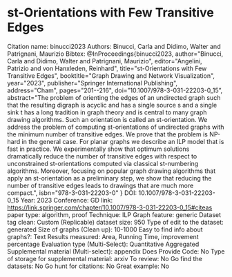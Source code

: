 # st-Orientations with Few Transitive Edges

Citation name: binucci2023
Authors: Binucci, Carla
and Didimo, Walter
and Patrignani, Maurizio
Bibtex: @InProceedings{binucci2023,
author="Binucci, Carla
and Didimo, Walter
and Patrignani, Maurizio",
editor="Angelini, Patrizio
and von Hanxleden, Reinhard",
title="st-Orientations with Few Transitive Edges",
booktitle="Graph Drawing and Network Visualization",
year="2023",
publisher="Springer International Publishing",
address="Cham",
pages="201--216",
doi=”10.1007/978-3-031-22203-0_15”,
abstract="The problem of orienting the edges of an undirected graph such that the resulting digraph is acyclic and has a single source s and a single sink t has a long tradition in graph theory and is central to many graph drawing algorithms. Such an orientation is called an st-orientation. We address the problem of computing st-orientations of undirected graphs with the minimum number of transitive edges. We prove that the problem is NP-hard in the general case. For planar graphs we describe an ILP model that is fast in practice. We experimentally show that optimum solutions dramatically reduce the number of transitive edges with respect to unconstrained st-orientations computed via classical st-numbering algorithms. Moreover, focusing on popular graph drawing algorithms that apply an st-orientation as a preliminary step, we show that reducing the number of transitive edges leads to drawings that are much more compact.",
isbn="978-3-031-22203-0"
}
DOI: 10.1007/978-3-031-22203-0_15
Year: 2023
Conference: GD
link: https://link.springer.com/chapter/10.1007/978-3-031-22203-0_15#citeas
paper type: algorithm, proof
Technique: ILP
Graph feature: generic
Dataset tag clean: Custom (Replicable)
dataset size: 950
Type of edit to the dataset: generated
Size of graphs (Clean up): 10-1000
Easy to find info about graphs?: Text
Results measured: Area, Running Time, improvement percentage
Evaluation type (Multi-Select): Quantitative Aggregated
Supplemental material (Multi-select): appendix
Does Provide Code: No
Type of storage for supplemental material: arxiv
To review: No
Go find the datasets: No
Go hunt for citations: No
Great example: No